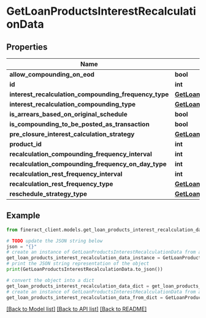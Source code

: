 # GetLoanProductsInterestRecalculationData


## Properties

Name | Type | Description | Notes
------------ | ------------- | ------------- | -------------
**allow_compounding_on_eod** | **bool** |  | [optional] 
**id** | **int** |  | [optional] 
**interest_recalculation_compounding_frequency_type** | [**GetLoanProductsInterestRecalculationCompoundingFrequencyType**](GetLoanProductsInterestRecalculationCompoundingFrequencyType.md) |  | [optional] 
**interest_recalculation_compounding_type** | [**GetLoanProductsInterestRecalculationCompoundingType**](GetLoanProductsInterestRecalculationCompoundingType.md) |  | [optional] 
**is_arrears_based_on_original_schedule** | **bool** |  | [optional] 
**is_compounding_to_be_posted_as_transaction** | **bool** |  | [optional] 
**pre_closure_interest_calculation_strategy** | [**GetLoanProductsPreClosureInterestCalculationStrategy**](GetLoanProductsPreClosureInterestCalculationStrategy.md) |  | [optional] 
**product_id** | **int** |  | [optional] 
**recalculation_compounding_frequency_interval** | **int** |  | [optional] 
**recalculation_compounding_frequency_on_day_type** | **int** |  | [optional] 
**recalculation_rest_frequency_interval** | **int** |  | [optional] 
**recalculation_rest_frequency_type** | [**GetLoanProductsInterestRecalculationCompoundingFrequencyType**](GetLoanProductsInterestRecalculationCompoundingFrequencyType.md) |  | [optional] 
**reschedule_strategy_type** | [**GetLoanProductsRescheduleStrategyType**](GetLoanProductsRescheduleStrategyType.md) |  | [optional] 

## Example

```python
from fineract_client.models.get_loan_products_interest_recalculation_data import GetLoanProductsInterestRecalculationData

# TODO update the JSON string below
json = "{}"
# create an instance of GetLoanProductsInterestRecalculationData from a JSON string
get_loan_products_interest_recalculation_data_instance = GetLoanProductsInterestRecalculationData.from_json(json)
# print the JSON string representation of the object
print(GetLoanProductsInterestRecalculationData.to_json())

# convert the object into a dict
get_loan_products_interest_recalculation_data_dict = get_loan_products_interest_recalculation_data_instance.to_dict()
# create an instance of GetLoanProductsInterestRecalculationData from a dict
get_loan_products_interest_recalculation_data_from_dict = GetLoanProductsInterestRecalculationData.from_dict(get_loan_products_interest_recalculation_data_dict)
```
[[Back to Model list]](../README.md#documentation-for-models) [[Back to API list]](../README.md#documentation-for-api-endpoints) [[Back to README]](../README.md)


